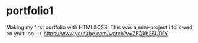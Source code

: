 # portfolio1
Making my first portfolio with HTML&amp;CSS. 
This was a mini-project i followed on youtube --> https://www.youtube.com/watch?v=ZFQkb26UD1Y
